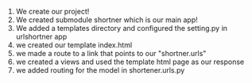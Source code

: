 1. We create our project!
2. We created submodule shortner which is our main app!
3. We added a templates directory and configured the setting.py in urlshortner app
4. we created our template index.html
5. we made a route to a link that points to our "shortner.urls"
6. we created a views and used the template html page as our response
7. we added routing for the model in shortener.urls.py